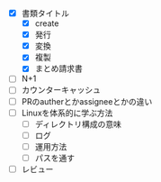 - [x] 書類タイトル
	- [x] create
	- [x] 発行
	- [x] 変換
	- [x] 複製
	- [x] まとめ請求書
- [ ] N+1
- [ ] カウンターキャッシュ
- [ ] PRのautherとかassigneeとかの違い
- [ ] Linuxを体系的に学ぶ方法
	- [ ] ディレクトリ構成の意味
	- [ ] ログ
	- [ ] 運用方法
	- [ ] パスを通す
- [ ] レビュー